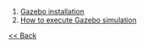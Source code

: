 1. [Gazebo installation](OP3-Gazebo-installation.md)
2. [How to execute Gazebo simulation](OP3-How-to-execute-Gazebo-simulation.md)


[&lt;&lt; Back](OP3_User's_Guide.md)

[Gazebo installation]:[OP3-Gazebo-installation.md]
[How to execute Gazebo simulation]:[OP3-How-to-execute-Gazebo-simulation.md]
